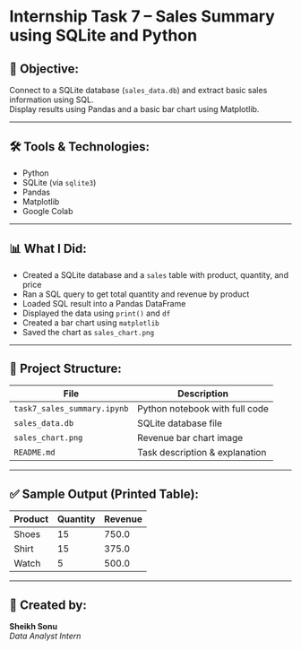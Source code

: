 # Internship Task 7 – Sales Summary using SQLite and Python

## 📌 Objective:
Connect to a SQLite database (`sales_data.db`) and extract basic sales information using SQL.  
Display results using Pandas and a basic bar chart using Matplotlib.

---

## 🛠 Tools & Technologies:
- Python
- SQLite (via `sqlite3`)
- Pandas
- Matplotlib
- Google Colab

---

## 📊 What I Did:
- Created a SQLite database and a `sales` table with product, quantity, and price
- Ran a SQL query to get total quantity and revenue by product
- Loaded SQL result into a Pandas DataFrame
- Displayed the data using `print()` and `df`
- Created a bar chart using `matplotlib`
- Saved the chart as `sales_chart.png`

---

## 📁 Project Structure:

| File                  | Description                          |
|------------------------|--------------------------------------|
| `task7_sales_summary.ipynb` | Python notebook with full code  
| `sales_data.db`        | SQLite database file  
| `sales_chart.png`      | Revenue bar chart image  
| `README.md`            | Task description & explanation

---

## ✅ Sample Output (Printed Table):

| Product | Quantity | Revenue |
|---------|----------|---------|
| Shoes   | 15       | 750.0   |
| Shirt   | 15       | 375.0   |
| Watch   | 5        | 500.0   |

---

## 🙌 Created by:
**Sheikh Sonu**  
_Data Analyst Intern_

